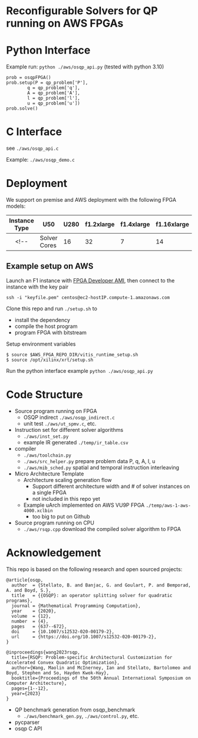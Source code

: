 Reconfigurable Solvers for QP running on AWS FPGAs
===
# Python Interface 
Example run: `python ./aws/osqp_api.py` (tested with python 3.10)
```
prob = osqpFPGA()
prob.setup(P = qp_problem['P'],
		q = qp_problem['q'],
		A = qp_problem['A'],
		l = qp_problem['l'],
		u = qp_problem['u'])
prob.solve()
```

# C Interface 
see `./aws/osqp_api.c`

Example: `./aws/osqp_demo.c`

# Deployment 
We support on premise and AWS deployment with the following FPGA models:

| Instance Type | U50 | U280 | f1.2xlarge| f1.4xlarge| f1.16xlarge|
|:---:|---|---|---|---|---|
<!-- | Solver Cores | 16 | 32 | 7 | 14 | 56 | -->

## Example setup on AWS 
Launch an F1 instance with [FPGA Developer AMI](https://aws.amazon.com/marketplace/pp/prodview-gimv3gqbpe57k), 
then connect to the instance with the key pair 

`ssh -i "keyfile.pem" centos@ec2-hostIP.compute-1.amazonaws.com`

Clone this repo and run `./setup.sh` to 
- install the dependency 
- compile the host program
- program FPGA with bitstream

Setup environment variables
```
$ source $AWS_FPGA_REPO_DIR/vitis_runtime_setup.sh
$ source /opt/xilinx/xrt/setup.sh
```

Run the python interface example `python ./aws/osqp_api.py`

# Code Structure 
- Source program running on FPGA
	- OSQP indirect `./aws/osqp_indirect.c`
	- unit test `./aws/ut_spmv.c`, etc.
- Instruction set for different solver algorithms
	- `./aws/inst_set.py`
	- example IR generated `./temp/ir_table.csv`
- compiler 
	- `./aws/toolchain.py`
	- `./aws/src_helper.py` prepare problem data P, q, A, l, u
	- `./aws/mib_sched.py` spatial and temporal instruction interleaving
- Micro Architecture Template 
	- Architecture scaling generation flow 
		- Support different architecture width and # of solver instances on a single FPGA  
		- not included in this repo yet
	- Example uArch implemented on AWS VU9P FPGA `./temp/aws-1-aws-4000.xclbin` 
		- too big to put on Github
- Source program running on CPU
	- `./aws/rsqp.cpp` download the compiled solver algorithm to FPGA

# Acknowledgement

This repo is based on the following research and open sourced projects:
```
@article{osqp,
  author  = {Stellato, B. and Banjac, G. and Goulart, P. and Bemporad, A. and Boyd, S.},
  title   = {{OSQP}: an operator splitting solver for quadratic programs},
  journal = {Mathematical Programming Computation},
  year    = {2020},
  volume  = {12},
  number  = {4},
  pages   = {637--672},
  doi     = {10.1007/s12532-020-00179-2},
  url     = {https://doi.org/10.1007/s12532-020-00179-2},
}

@inproceedings{wang2023rsqp,
  title={RSQP: Problem-specific Architectural Customization for Accelerated Convex Quadratic Optimization},
  author={Wang, Maolin and McInerney, Ian and Stellato, Bartolomeo and Boyd, Stephen and So, Hayden Kwok-Hay},
  booktitle={Proceedings of the 50th Annual International Symposium on Computer Architecture},
  pages={1--12},
  year={2023}
}
```

- QP benchmark generation from osqp_benchmark
	- `./aws/benchmark_gen.py`, `./aws/control.py`, etc.
- pycparser
- osqp C API
